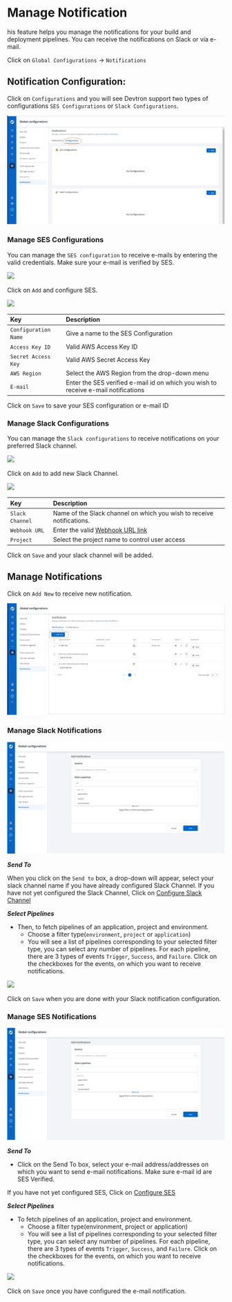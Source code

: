 # Manage Notification

his feature helps you manage the notifications for your build and deployment pipelines. You can receive the notifications on Slack or via e-mail.

Click on `Global Configurations` -&gt; `Notifications`

## Notification Configuration:

Click on `Configurations` and you will see Devtron support two types of configurations `SES Configurations` or `Slack Configurations`.

![](../../setup/global-configurations/images/notifications-configurations.jpg)

### **Manage SES Configurations**

You can manage the `SES configuration` to receive e-mails by entering the valid credentials. Make sure your e-mail is verified by SES.

![](../../.gitbook/assets/gc-noitfication-condfiguration-add.jpg)

Click on `Add` and configure SES.

![](../../.gitbook/assets/gc-noitfication-condfiguration-ses-confige%20%283%29.jpg)

| Key | Description |
| :--- | :--- |
| `Configuration Name` | Give a name to the SES Configuration |
| `Access Key ID` | Valid AWS Access Key ID |
| `Secret Access Key` | Valid AWS Secret Access Key |
| `AWS Region` | Select the AWS Region from the drop-down menu |
| `E-mail` | Enter the SES verified e-mail id on which you wish to receive e-mail notifications |

Click on `Save` to save your SES configuration or e-mail ID

### **Manage Slack Configurations**

You can manage the `Slack configurations` to receive notifications on your preferred Slack channel.

![](../../.gitbook/assets/gc-noitfication-condfiguration-add-slack.jpg)

Click on `Add` to add new Slack Channel.

![](../../.gitbook/assets/gc-noitfication-condfiguration-configure-slack.jpg)

| Key | Description |
| :--- | :--- |
| `Slack Channel` | Name of the Slack channel on which you wish to receive notifications. |
| `Webhook URL` | Enter the valid [Webhook URL link](https://slack.com/intl/en-gb/help/articles/115005265063-Incoming-webhooks-for-Slack) |
| `Project` | Select the project name to control user access |

Click on `Save` and your slack channel will be added.

## **Manage Notifications**

Click on `Add New` to receive new notification.

![](../../setup/global-configurations/images/notifications-add.jpg)

### **Manage Slack Notifications**

![](../../setup/global-configurations/images/manage-slack-notifications.jpg)

_**Send To**_

When you click on the `Send to` box, a drop-down will appear, select your slack channel name if you have already configured Slack Channel. If you have not yet configured the Slack Channel, Click on [Configure Slack Channel](manage-notification.md#manage-slack-configurations)

_**Select Pipelines**_

* Then, to fetch pipelines of an application, project and environment.
  * Choose a filter type\(`environment`, `project` or `application`\)
  * You will see a list of pipelines corresponding to your selected filter type, you can select any number of pipelines. For each pipeline, there are 3 types of events `Trigger`, `Success`, and `Failure`. Click on the checkboxes for the events, on which you want to receive notifications.

![](../../.gitbook/assets/gc-noitfication-add-notification-configuration-select-event.jpg)

Click on `Save` when you are done with your Slack notification configuration.

### **Manage SES Notifications**

![](../../setup/global-configurations/images/manage-slack-notifications.jpg)

_**Send To**_

* Click on the Send To box, select your e-mail address/addresses on which you want to send e-mail notifications. Make sure e-mail id are SES Verified.

If you have not yet configured SES, Click on [Configure SES](manage-notification.md#manage-ses-notifications)

_**Select Pipelines**_

* To fetch pipelines of an application, project and environment.
  * Choose a filter type\(environment, project or application\)
  * You will see a list of pipelines corresponding to your selected filter type, you can select any number of pipelines. For each pipeline, there are 3 types of events `Trigger`, `Success`, and `Failure`. Click on the checkboxes for the events, on which you want to receive notifications.

![](../../.gitbook/assets/not9%20%282%29.jpg)

Click on `Save` once you have configured the e-mail notification.

